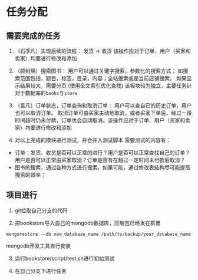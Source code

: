 # 任务分配

## 需要完成的任务
1. （石季凡）实现后续的流程：
发货 -> 收货
该操作应对于订单、用户（买家和卖家）均要进行修改和添加

2. （顾树焕）搜索图书：
用户可以通过关键字搜索，参数化的搜索方式；
如搜索范围包括，题目，标签，目录，内容；全站搜索或是当前店铺搜索。
如果显示结果较大，需要分页
(使用全文索引优化查找)
该板块较为独立，主要任务针对于数据库的`books`与`store`

3. （袁凡）订单状态，订单查询和取消订单：
用户可以查自已的历史订单，用户也可以取消订单。
取消订单可由买家主动地取消，或者买家下单后，经过一段时间超时仍未付款，订单也会自动取消。该操作应对于订单、用户（买家和卖家）均要进行修改和添加

4. 对以上完成的模块进行测试，并合并入测试脚本
需要测试的内容有：
- 订单：发货、收货是否可以正常的进行？用户是否可以正常查找自己的订单？用户是否可以正常由买家取消？订单是否有在超过一定时间未付款后取消？
- 图书的搜索，通过各种方式进行搜索，如果可能，通过修改表结构尽可能提高搜索的效率；

## 项目进行

1. git拉取自己分支的代码

2. 把bookstore导入自己的mongodb数据库，压缩包已经发在群里

```shell
mongorestore --db new_database_name /path/to/backup/your_database_name
```
mongodb开发工具自行安装

3. 运行bookstore/script/test.sh进行初始测试

4. 在自己分支下进行任务

